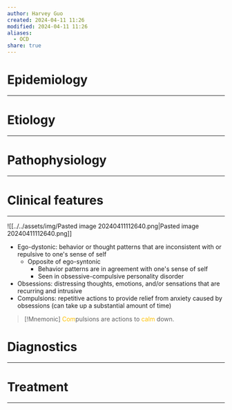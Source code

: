 ```yaml
---
author: Harvey Guo
created: 2024-04-11 11:26
modified: 2024-04-11 11:26
aliases:
  - OCD
share: true
---
```

# Epidemiology
---


# Etiology
---


# Pathophysiology
---


# Clinical features
---
![[../../assets/img/Pasted image 20240411112640.png|Pasted image 20240411112640.png]]
- Ego-dystonic: behavior or thought patterns that are inconsistent with or repulsive to one's sense of self
	- Opposite of ego-syntonic
		- Behavior patterns are in agreement with one's sense of self
		- Seen in obsessive-compulsive personality disorder
- Obsessions: distressing thoughts, emotions, and/or sensations that are recurring and intrusive
- Compulsions: repetitive actions to provide relief from anxiety caused by obsessions (can take up a substantial amount of time)
>[!Mnemonic] 
><font color="#ffc000">Com</font>pulsions are actions to <font color="#ffc000">calm</font> down. 
# Diagnostics
---


# Treatment
---

